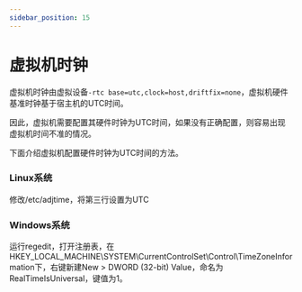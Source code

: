 ```yaml
---
sidebar_position: 15
---
```


# 虚拟机时钟

虚拟机时钟由虚拟设备`-rtc base=utc,clock=host,driftfix=none`，虚拟机硬件基准时钟基于宿主机的UTC时间。

因此，虚拟机需要配置其硬件时钟为UTC时间，如果没有正确配置，则容易出现虚拟机时间不准的情况。

下面介绍虚拟机配置硬件时钟为UTC时间的方法。

### Linux系统

修改/etc/adjtime，将第三行设置为UTC

### Windows系统

运行regedit，打开注册表，在HKEY_LOCAL_MACHINE\SYSTEM\CurrentControlSet\Control\TimeZoneInformation下，右键新建New > DWORD (32-bit) Value，命名为RealTimeIsUniversal，键值为1。
